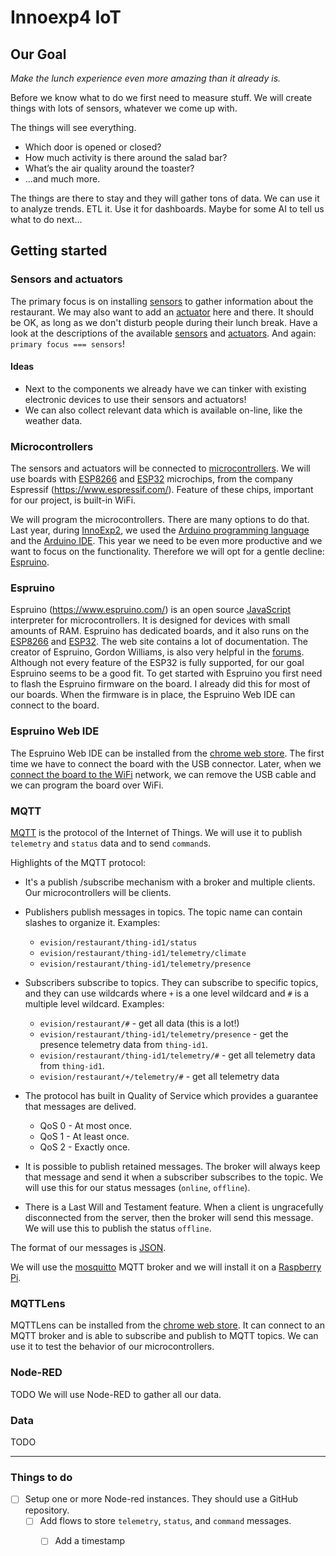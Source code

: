 # Innoexp4 IoT
## Our Goal 
*Make the lunch experience even more amazing than it already is.*

Before we know what to do we first need to measure stuff. We will create things with lots of sensors, whatever we come up with.

The things will see everything.
- Which door is opened or closed?
- How much activity is there around the salad bar?
- What’s the air quality around the toaster?
- ...and much more.

The  things are there to stay and they will gather tons of data. We can use it to analyze trends. ETL it. Use it for dashboards. Maybe for some AI to tell us what to do next…
## Getting started

### Sensors and actuators
The primary focus is on installing [sensors](https://en.wikipedia.org/wiki/Sensor) to gather information about the restaurant. We may also want to add an [actuator](https://en.wikipedia.org/wiki/Actuator) here and there. It should be OK, as long as we don't disturb people during their lunch break. Have a look at the descriptions of the available [sensors](./docs/Sensors.md) and [actuators](./docs/Sensors.md). And again: `primary focus === sensors`!

#### Ideas
- Next to the components we already have we can tinker with existing electronic devices to use their sensors and actuators!
- We can also collect relevant data which is available on-line, like the weather data.

### Microcontrollers
The sensors and actuators will be connected to [microcontrollers](https://en.wikipedia.org/wiki/Microcontroller). We will use boards with [ESP8266](https://en.wikipedia.org/wiki/ESP8266) and [ESP32](https://en.wikipedia.org/wiki/ESP32) microchips, from the company Espressif (https://www.espressif.com/). Feature of these chips, important for our project, is built-in WiFi. 

We will program the microcontrollers. There are many options to do that. Last year, during [InnoExp2](https://github.com/rovale/Innoexp2), we used the [Arduino programming language](https://www.arduino.cc/reference/en/) and the [Arduino IDE](https://www.arduino.cc/en/main/software). This year we need to be even more productive and we want to focus on the functionality. Therefore we will opt for a gentle decline: [Espruino](https://en.wikipedia.org/wiki/Espruino). 

### Espruino
Espruino (https://www.espruino.com/) is an open source [JavaScript](https://en.wikipedia.org/wiki/JavaScript) interpreter for microcontrollers. It is designed for devices with small amounts of RAM. Espruino has dedicated boards, and it also runs on the [ESP8266](https://www.espruino.com/EspruinoESP8266) and [ESP32](https://www.espruino.com/ESP32). The web site contains a lot of documentation. The creator of Espruino, Gordon Williams, is also very helpful in the [forums](http://forum.espruino.com/). Although not every feature of the ESP32 is fully supported, for our goal Espruino seems to be a good fit. To get started with Espruino you first need to flash the Espruino firmware on the board. I already did this for most of our boards. When the firmware is in place, the Espruino Web IDE can connect to the board.

### Espruino Web IDE
The Espruino Web IDE can be installed from the [chrome web store](https://chrome.google.com/webstore/detail/espruino-web-ide/bleoifhkdalbjfbobjackfdifdneehpo). The first time we have to connect the board with the USB connector. Later, when we [connect the board to the WiFi](http://www.espruino.com/Reference#Wifi) network, we can remove the USB cable and we can program the board over WiFi.

### MQTT
[MQTT](https://en.wikipedia.org/wiki/MQTT) is the protocol of the Internet of Things. We will use it to publish `telemetry` and `status` data and to send `command`s.

Highlights of the MQTT protocol:
- It's a publish /subscribe mechanism with a broker and multiple clients. Our microcontrollers will be clients.
- Publishers publish messages in topics. The topic name can contain slashes to organize it. Examples:
  - `evision/restaurant/thing-id1/status`
  - `evision/restaurant/thing-id1/telemetry/climate`
  - `evision/restaurant/thing-id1/telemetry/presence`

- Subscribers subscribe to topics. They can subscribe to specific topics, and they can use wildcards where `+` is a one level wildcard and `#` is a multiple level wildcard. Examples:
  - `evision/restaurant/#` - get all data (this is a lot!)
  - `evision/restaurant/thing-id1/telemetry/presence` - get the presence telemetry data from `thing-id1`.
  - `evision/restaurant/thing-id1/telemetry/#` - get all telemetry data from `thing-id1`.
  - `evision/restaurant/+/telemetry/#` - get all telemetry data
  
- The protocol has built in Quality of Service which provides a guarantee that messages are delived.
  - QoS 0 - At most once.
  - QoS 1 - At least once.
  - QoS 2 - Exactly once.
- It is possible to publish retained messages. The broker will always keep that message and send it when a subscriber subscribes to the topic. We will use this for our status messages (`online`, `offline`).
- There is a Last Will and Testament feature. When a client is ungracefully disconnected from the server, then the broker will send this message. We will use this to publish the status `offline`.

The format of our messages is [JSON](https://en.wikipedia.org/wiki/JSON).

We will use the [mosquitto](https://mosquitto.org/) MQTT broker and we will install it on a [Raspberry Pi](https://www.raspberrypi.org/). 

### MQTTLens
MQTTLens can be installed from the [chrome web store](https://chrome.google.com/webstore/detail/mqttlens/hemojaaeigabkbcookmlgmdigohjobjm?hl=nl). It can connect to an MQTT broker and is able to subscribe and publish to MQTT topics. We can use it to test the behavior of our microcontrollers.

### Node-RED
TODO
We will use Node-RED to gather all our  data.

### Data
TODO

---
### Things to do
  - [ ] Setup one or more Node-red instances. They should use a GitHub repository.
    - [ ] Add flows to store `telemetry`, `status`, and `command` messages.
      - [ ] Add a timestamp

